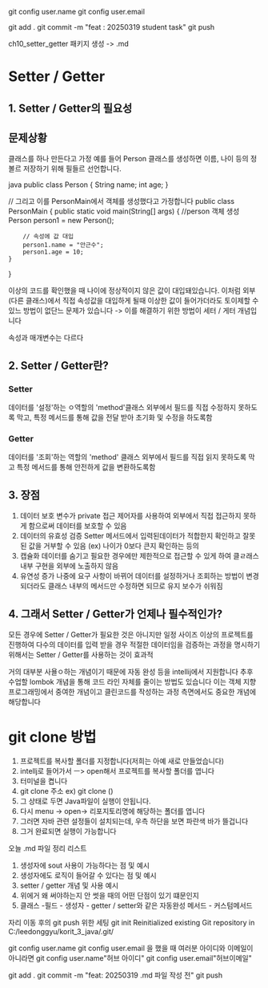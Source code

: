 


git config user.name
git config user.email



git add . 
git commit -m "feat : 20250319 student task"
git push

ch10_setter_getter 패키지 생성 -> .md

# Setter / Getter 

## 1. Setter / Getter의 필요성
## 문제상황
클래스를 하나 만든다고 가정 예를 들어 Person 클래스를 생성하면
이름, 나이 등의 정볼르 저장하기 위해 필들르 선언합니다.

 java
 public class Person {
    String name;
    int age;
}

// 그리고 이를 PersonMain에서 객체를 생성했다고 가정합니다
public class PersonMain {
    public static void main(String[] args) {
        //person 객체 생성
        Person person1 = new Person();
        
        // 속성에 값 대입
        person1.name = "안근수";
        person1.age = 10;
    }
}

이상의 코드를 확인했을 때 나이에 정상적이지 않은 값이 대입돼있습니다.
이처럼 외부(다른 클래스)에서 직접 속성값을 대입하게 될때 이상한 값이 들어가더라도 
토이제할 수 있느 방법이 없단느 문제가 있습니다
-> 이를 해결하기 위한 방법이 세터 / 게터 개념입니다

속성과 매개변수는 다르다


## 2. Setter / Getter란?

### Setter

 데이터를 '설정'하는 ㅇ역할의 'method'클래스 외부에서 필드를 직접 수정하지 못하도록
 막고, 특정 메서드를 통해 값을 전달 받아 초기화 및 수정을 하도록함
 
### Getter

데이터를 '조회'하는 역할의 'method' 클래스 외부에서 필드를 직접 읽지 못하도록
막고 특정 메서드를 통해 안전하게 값을 변환하도록함

## 3. 장점
1. 데이터 보호
변수가 private 접근 제어자를 사용하여 외부에서 직접 접근하지 못하게 함으로써 데이터를 보호할 수 있음
2. 데이터의 유효성 검증
Setter 메서드에서 입력된데이터가 적합한지 확인하고 잘못된 값을 거부할 수 있음
   (ex) 나이가 0보다 큰지 확인하는 등의
3. 캡슐화
데이터를 숨기고 필요한 경우에만 제한적으로 접근할 수 있게 하여 클ㄹ래스 내부 구현을 외부에 노출하지 않음
4. 유연성 증가
나중에 요구 사항이 바뀌어 데이터를 설정하거나 조회하는 방법이 변경되더라도
클래스 내부의 메서드만 수정하면 되므로 유지 보수가 쉬워짐

## 4. 그래서 Setter / Getter가 언제나 필수적인가?
모든 경우에 Setter / Getter가 필요한 것은 아니지만
일정 사이즈 이상의 프로젝트를 진행하여 다수의 데이터를 입력 받을 경우
적절한 데이터임을 검증하는 과정을 명시하기 위해서는 Setter / Getter를 사용하는 것이 효과적

거의 대부분 사욜ㅇ하는 개념이기 때문에 자동 완성 등을 intellij에서 지원합니다
추후 수업할 lombok 개념을 통해 코드 라인 자체를 줄이는 방법도 있습니다
이는 객체 지향 프로그래밍에서 중여한 개념이고 클린코드를 작성하는 과정 측면에서도 중요한 개념에 해당합니다

# git clone 방법
1. 프로젝트를 복사할 폴더를 지정합니다(저희는 아예 새로 만들었습니다)
2. intellj로 들어가서 ㅡ> open해서 프로젝트를 복사할 폴더를 엽니다
3. 터미널을 켭니다
4. git clone 주소 ex) git clone ()
5. 그 상태로 두면 Java파일이 실행이 안됩니다.
6. 다시 menu -> open-> 리포지토리명에 해당하는 폴더를 엽니다
7. 그러면 자바 관련 설정들이 설치되는데, 우측 하단을 보면 파란색 바가 뜰겁니다
8. 그거 완료되면 실행이 가능합니다

오늘 .md 파일 정리 리스트 
1. 생성자에 sout 사용이 가능하다는 점 및 예시
2. 생성자에도 로직이 들어갈 수 있다는 점 및 예시
3. setter / getter 개념 및 사용 예시
4. 위에거 왜 써야하는지 안 썻을 때의 어떤 단점이 있기 떄문인지
5. 클래스 -필드 - 생성자 - getter / setter와 같은 자동완성 메서드 - 커스텀메서드

자리 이동 후의 git push 위한 세팅
git init
Reinitialized existing Git repository in C:/leedonggyu/korit_3_java/.git/

git config user.name
git config user.email
을 했을 때 여러분 아이디와 이메일이 아니라면
git config user.name"허브 아이디"
git config user.email"허브이메일"

git add .
git commit -m "feat: 20250319 .md 파일 작성 전"
git push